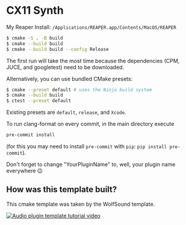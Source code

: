 # CX11 Synth

My Reaper Install: `/Applications/REAPER.app/Contents/MacOS/REAPER`

```bash
$ cmake -S . -B build
$ cmake --build build
$ cmake --build build --config Release
```

The first run will take the most time because the dependencies (CPM, JUCE, and googletest) need to be downloaded.

Alternatively, you can use bundled CMake presets:

```bash
$ cmake --preset default # uses the Ninja build system
$ cmake --build build
$ ctest --preset default
```

Existing presets are `default`, `release`, and `Xcode`.

To run clang-format on every commit, in the main directory execute

```bash
pre-commit install
```

(for this you may need to install `pre-commit` with `pip`: `pip install pre-commit`).

Don't forget to change "YourPluginName" to, well, your plugin name everywhere 😉

## How was this template built?

This cmake template was taken by the WolfSound template.

[![Audio plugin template tutorial video](http://img.youtube.com/vi/Uq7Hwt18s3s/0.jpg)](https://www.youtube.com/watch?v=Uq7Hwt18s3s "Audio plugin template tutorial video")
